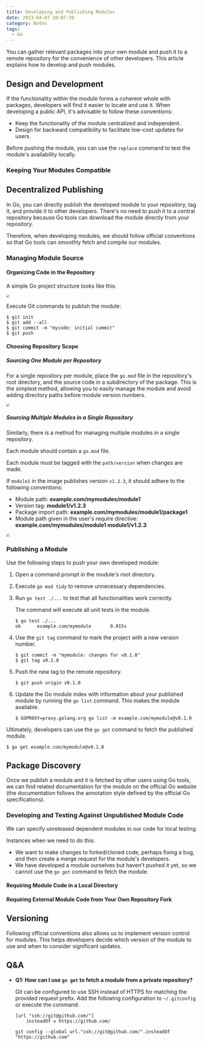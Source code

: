 ```yaml
---
title: Developing and Publishing Modules
date: 2023-04-07 10:07:39
category: Notes
tags:
  - Go
---
```


You can gather relevant packages into your own module and push it to a remote repository for the convenience of other developers. This article explains how to develop and push modules.

<!-- more -->

## Design and Development

If the functionality within the module forms a coherent whole with packages, developers will find it easier to locate and use it. When developing a public API, it's advisable to follow these conventions:

* Keep the functionality of the module centralized and independent.
* Design for backward compatibility to facilitate low-cost updates for users.

Before pushing the module, you can use the `replace` command to test the module's availability locally.

### Keeping Your Modules Compatible

## Decentralized Publishing

In Go, you can directly publish the developed module to your repository, tag it, and provide it to other developers. There's no need to push it to a central repository because Go tools can download the module directly from your repository.

Therefore, when developing modules, we should follow official conventions so that Go tools can smoothly fetch and compile our modules.

### Managing Module Source

#### Organizing Code in the Repository

A simple Go project structure looks like this:

<image src="https://go.dev/doc/modules/images/source-hierarchy.png" style="zoom:50%" />

Execute Git commands to publish the module:

```shell
$ git init
$ git add --all
$ git commit -m "mycode: initial commit"
$ git push
```

#### Choosing Repository Scope

##### Sourcing One Module per Repository

For a single repository per module, place the `go.mod` file in the repository's root directory, and the source code in a subdirectory of the package. This is the simplest method, allowing you to easily manage the module and avoid adding directory paths before module version numbers.

<image src="https://go.dev/doc/modules/images/single-module.png" style="zoom:50%" />

##### Sourcing Multiple Modules in a Single Repository

Similarly, there is a method for managing multiple modules in a single repository.

Each module should contain a `go.mod` file.

Each module must be tagged with the `path/version` when changes are made.

If `module1` in the image publishes version `v1.2.3`, it should adhere to the following conventions:

* Module path: **example.com/mymodules/module1**
* Version tag: **module1/v1.2.3**
* Package import path: **example.com/mymodules/module1/package1**
* Module path given in the user's require directive: **example.com/mymodules/module1 module1/v1.2.3**

<image src="https://go.dev/doc/modules/images/multiple-modules.png" style="zoom:50%" />

### Publishing a Module

Use the following steps to push your own developed module:

1. Open a command prompt in the module's root directory.
2. Execute `go mod tidy` to remove unnecessary dependencies.
3. Run `go test ./...` to test that all functionalities work correctly.
   
   The command will execute all unit tests in the module.

   ```shell
   $ go test ./...
   ok      example.com/mymodule       0.015s
   ```

4. Use the `git tag` command to mark the project with a new version number.

   ```shell
   $ git commit -m "mymodule: changes for v0.1.0"
   $ git tag v0.1.0
   ```

5. Push the new tag to the remote repository.

   ```shell
   $ git push origin v0.1.0
   ```

6. Update the Go module index with information about your published module by running the `go list` command. This makes the module available.

   ```shell
   $ GOPROXY=proxy.golang.org go list -m example.com/mymodule@v0.1.0
   ```

Ultimately, developers can use the `go get` command to fetch the published module.

```shell
$ go get example.com/mymodule@v0.1.0
```

## Package Discovery

Once we publish a module and it is fetched by other users using Go tools, we can find related documentation for the module on the official Go website (the documentation follows the annotation style defined by the official Go specifications).

### Developing and Testing Against Unpublished Module Code

We can specify unreleased dependent modules in our code for local testing.

Instances when we need to do this:

* We want to make changes to forked/cloned code, perhaps fixing a bug, and then create a merge request for the module's developers.
* We have developed a module ourselves but haven't pushed it yet, so we cannot use the `go get` command to fetch the module.

#### Requiring Module Code in a Local Directory

#### Requiring External Module Code from Your Own Repository Fork

## Versioning

Following official conventions also allows us to implement version control for modules. This helps developers decide which version of the module to use and when to consider significant updates.

## Q&A

* **Q1: How can I use `go get` to fetch a module from a private repository?**

    Git can be configured to use SSH instead of HTTPS for matching the provided request prefix. Add the following configuration to `~/.gitconfig` or execute the command:

    ```shell
    [url "ssh://git@github.com/"]
        insteadOf = https://github.com/

    git config --global url."ssh://git@github.com/".insteadOf "https://github.com"
    ```
